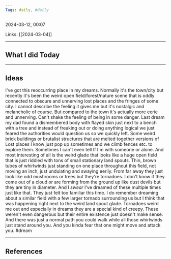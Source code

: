 ```yaml
---
Tags: daily, #daily
---
```


2024-03-12, 00:07

Links: [[2024-03-04]]


---
## What I did Today


--- 
## Ideas

I've got this reoccurring place in my dreams. Normally it's the town/city but recently it's been the weird open field/forest/nature scene that is oddly connected to obscure and unnerving lost places and the fringes of some city. I cannot describe the feeling it gives me but it's nostalgic and melancholic of course. But compared to the town it's actually more eerie and unnerving. Can't shake the feeling of being in some danger. Last dream my dad found a dismembered body with flayed skin just next to a bench with a tree and instead of freaking out or doing anything logical we just feared the authorities would question us so we quickly left. 
Some weird brick buildings or brutalist structures that are melted together versions of Lost places I know just pop up sometimes and we climb fences etc. to explore them. Sometimes I can't even tell If I'm with someone or alone. 
And most interesting of all is the weird glade that looks like a huge open field that is just riddled with tons of small stationary land spouts. Thin, brown tubes of whirlwinds just standing on one place throughout this field, not moving an inch, just undulating and swaying eerily. From far away they just look like odd mushrooms or trees but they're tornadoes. I don't know if they come out of a cloud or are forming from the ground up like dust devils but they are tiny in diameter. And I *swear* I've dreamed of these multiple times just like that. They just felt too familiar this time. I do remember dreaming about a similar field with a few larger tornado surrounding us but I think that was happening right next to the weird land spout glade. Tornadoes weird me out and especially in dreams they are a special kind of creepy. These weren't even dangerous but their entire existence just doesn't make sense. And there was just a normal path you could walk while all those whirlwinds just stand around you. And you kinda fear that one might move and attack you. #dream 

---
## References
